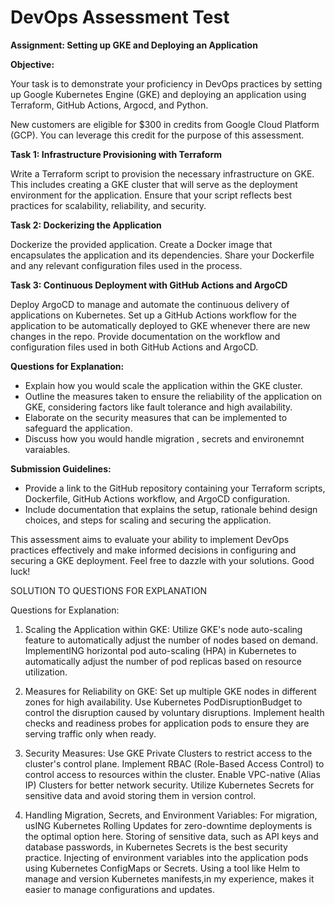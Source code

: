 # DevOps Assessment Test

**Assignment: Setting up GKE and Deploying an Application**

**Objective:**

Your task is to demonstrate your proficiency in DevOps practices by setting up Google Kubernetes Engine (GKE) and deploying an application using Terraform, GitHub Actions, Argocd,  and Python.

New customers are eligible for $300 in credits from Google Cloud Platform (GCP). You can leverage this credit for the purpose of this assessment.

**Task 1: Infrastructure Provisioning with Terraform**

Write a Terraform script to provision the necessary infrastructure on GKE. This includes creating a GKE cluster that will serve as the deployment environment for the application. Ensure that your script reflects best practices for scalability, reliability, and security.

**Task 2: Dockerizing the Application**

Dockerize the provided application. Create a Docker image that encapsulates the application and its dependencies. Share your Dockerfile and any relevant configuration files used in the process.

**Task 3: Continuous Deployment with GitHub Actions and ArgoCD**

Deploy ArgoCD to manage and automate the continuous delivery of applications on Kubernetes.
Set up a GitHub Actions workflow for the application to be automatically deployed to GKE whenever there are new changes in the repo. Provide documentation on the workflow and configuration files used in both GitHub Actions and ArgoCD.

**Questions for Explanation:**
   - Explain how you would scale the application within the GKE cluster.
   - Outline the measures taken to ensure the reliability of the application on GKE, considering factors like fault tolerance and high availability.
   - Elaborate on the security measures that can be implemented to safeguard the application.
   - Discuss how you would handle migration , secrets and environemnt varaiables.

**Submission Guidelines:**
- Provide a link to the GitHub repository containing your Terraform scripts, Dockerfile, GitHub Actions workflow, and ArgoCD configuration.
- Include documentation that explains the setup, rationale behind design choices, and steps for scaling and securing the application.


This assessment aims to evaluate your ability to implement DevOps practices effectively and make informed decisions in configuring and securing a GKE deployment. Feel free to dazzle with your solutions. Good luck!





SOLUTION TO QUESTIONS FOR EXPLANATION

Questions for Explanation:

1. Scaling the Application within GKE:
Utilize GKE's node auto-scaling feature to automatically adjust the number of nodes based on demand.
ImplementING horizontal pod auto-scaling (HPA) in Kubernetes to automatically adjust the number of pod replicas based on resource utilization.

2. Measures for Reliability on GKE:
Set up multiple GKE nodes in different zones for high availability.
Use Kubernetes PodDisruptionBudget to control the disruption caused by voluntary disruptions.
Implement health checks and readiness probes for application pods to ensure they are serving traffic only when ready.

3. Security Measures:
Use GKE Private Clusters to restrict access to the cluster's control plane.
Implement RBAC (Role-Based Access Control) to control access to resources within the cluster.
Enable VPC-native (Alias IP) Clusters for better network security.
Utilize Kubernetes Secrets for sensitive data and avoid storing them in version control.

4. Handling Migration, Secrets, and Environment Variables:
For migration, usING Kubernetes Rolling Updates for zero-downtime deployments is the optimal option here.
Storing of sensitive data, such as API keys and database passwords, in Kubernetes Secrets is the best security practice.
Injecting of  environment variables into the application pods using Kubernetes ConfigMaps or Secrets.
Using a tool like Helm to manage and version Kubernetes manifests,in my experience, makes it easier to manage configurations and updates.